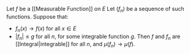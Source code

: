 Let $f$ be a [[Measurable Function]] on $E$
Let $(f_{n})$ be a sequence of such functions. 
Suppose that: 
- $f_{n}(x)\to f(x)$ for all $x\in E$
- $\lvert f_{n} \rvert\leq g$ for all $n$, for some integrable function $g$. 
Then $f$ and $f_{n}$ are [[Integral|integrable]] for all $n$, and $\mu(f_{n})\to \mu(f)$.
